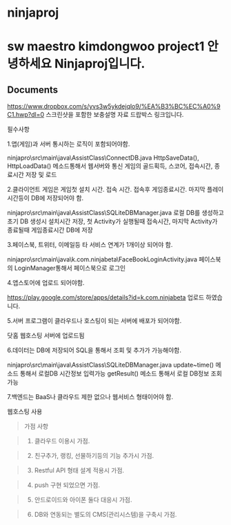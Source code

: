 # ninjaproj
sw maestro kimdongwoo project1
안녕하세요 Ninjaproj입니다.
===================

Documents
-------------

https://www.dropbox.com/s/yvs3w5ykdejqlo9/%EA%B3%BC%EC%A0%9C1.hwp?dl=0
스크린샷을 포함한 보충설명 자료 드랍박스 링크입니다.

필수사항

 1.앱(게임)과 서버 통시하는 로직이 포함되어야함. 

ninjapro\src\main\java\AssistClass\ConnectDB.java
HttpSaveData(), HttpLoadData() 메소드통해서 웹서버와 통신 게임의 골드획득, 스코어, 접속시간, 종료시간 저장 및 로드

 2.클라이언트 게임은 게임첫 설치 시간. 접속 시간. 접속후 게임종료시간. 마지막 플레이시간등이 DB에 저장되어야 함.

ninjapro\src\main\java\AssistClass\SQLiteDBManager.java
로컬 DB를 생성하고 초기 DB 생성시 설치시간 저장, 첫 Activity가 실행될때 접속시간, 마지막 Activity가 종료될때 게임종료시간 DB에 저장

 3.페이스북, 트위터, 이메일등 타 서비스 연계가 1개이상 되어야 함.

ninjapro\src\main\java\k.com.ninjabeta\FaceBookLoginActivity.java
페이스북의 LoginManager통해서 페이스북으로 로그인

 4.앱스토어에 업로드 되어야함.

https://play.google.com/store/apps/details?id=k.com.ninjabeta 업로드 하였습니다.

 5.서버 프로그램이 클라우드나 호스팅이 되는 서버에 배포가 되어야함.

닷홈 웹호스팅 서버에 업로드됨 

 6.데이터는 DB에 저장되어 SQL을 통해서 조회 및 추가가 가능해야함.

ninjapro\src\main\java\AssistClass\SQLiteDBManager.java
update~time() 메소드 통해서 로컬DB 시간정보 입력가능
getResult() 메소드 통해서 로컬 DB정보 조회 가능

 7.백엔드는 BaaS나 클라우드 제한 없으나 웹서비스 형태이어야 함.

웹호스팅 사용
	
>가점 사항

>1. 클라우드 이용시 가점.

>2. 친구추가, 랭킹, 선물하기등의 기능 추가시 가점.

>3. Restful API 형태 설계 적용시 가점.

>4. push 구현 되었으면 가점.

>5. 안드로이드와 아이폰 둘다 대응시 가점.

>6. DB와 연동되는 별도의 CMS(관리시스템)을 구축시 가점.
